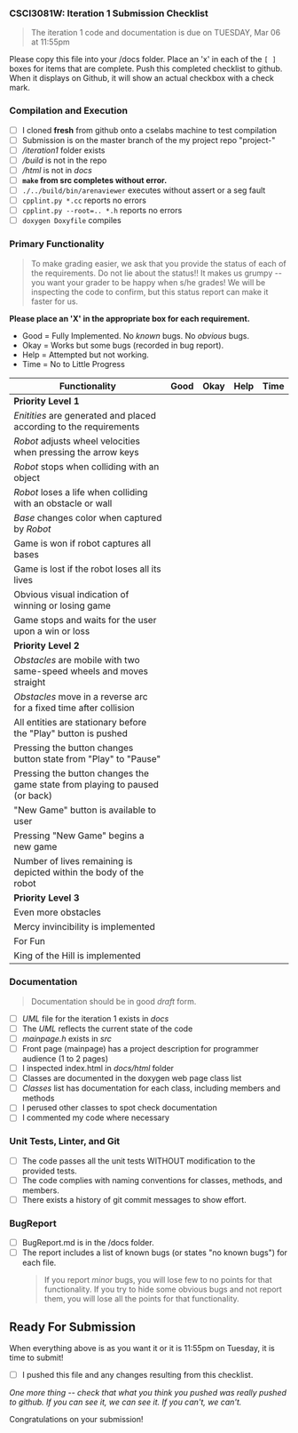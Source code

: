 ### CSCI3081W: Iteration 1 Submission Checklist

> The iteration 1 code and documentation is due on TUESDAY, Mar 06 at 11:55pm

Please copy this file into your /docs folder. Place an 'x' in each of the `[ ]` boxes for items that are complete. Push this completed checklist to github. When it displays on Github, it will show an actual checkbox with a check mark.

### Compilation and Execution

- [ ] I cloned **fresh** from github onto a cselabs machine to test compilation
- [ ] Submission is on the master branch of the my project repo "project-<username>"
- [ ] _/iteration1_ folder exists
- [ ] _/build_ is not in the repo
- [ ] _/html_ is not in _docs_
- [ ] **__`make` from src completes without error.__**
- [ ] `./../build/bin/arenaviewer` executes without assert or a seg fault
- [ ] `cpplint.py *.cc` reports no errors
- [ ] `cpplint.py --root=.. *.h` reports no errors
- [ ] `doxygen Doxyfile` compiles

### Primary Functionality

> To make grading easier, we ask that you provide the status of each of the requirements. Do not lie about the status!! It makes us grumpy -- you want your grader to be happy when s/he grades! We will be inspecting the code to confirm,
but this status report can make it faster for us.

**__Please place an 'X' in the appropriate box for each requirement.__**
- Good = Fully Implemented. No _known_ bugs. No _obvious_ bugs.
- Okay = Works but some bugs (recorded in bug report).
- Help = Attempted but not working.
- Time = No to Little Progress

| Functionality | Good | Okay | Help | Time |
| -------- | -------- | -------- | -------- | --------- |
| **__Priority Level 1__** | 
| _Enitities_ are generated and placed according to the requirements |  |  |  |  |
| _Robot_ adjusts wheel velocities when pressing the arrow keys |  |  |  |  |
| _Robot_ stops when colliding with an object |  |  |  |  |
| _Robot_ loses a life when colliding with an obstacle or wall |  |  |  |  |
| _Base_ changes color when captured by _Robot_ |  |  |  |  |
| Game is won if robot captures all bases |  |  |  |  |
| Game is lost if the robot loses all its lives |  |  |  |  |
| Obvious visual indication of winning or losing game |  |  |  |  |
| Game stops and waits for the user upon a win or loss |  |  |  |   |
| **__Priority Level 2__** |
| _Obstacles_ are mobile with two same-speed wheels and moves straight |  |  |  |   |
| _Obstacles_ move in a reverse arc for a fixed time after collision |  |  |  |   |
| All entities are stationary before the "Play" button is pushed |  |  |  |   |
| Pressing the button changes button state from "Play" to "Pause" |  |  |  |   |
| Pressing the button changes the game state from playing to paused (or back) |  |  |  |  |
| "New Game" button is available to user |  |  |  |  |
| Pressing "New Game" begins a new game |  |  |  |  |
| Number of lives remaining is depicted within the body of the robot |  |  |  |   |
| **__Priority Level 3__** |
| Even more obstacles |  |  |  |   |
| Mercy invincibility is implemented |  |  |  |   |
| For Fun | 
| King of the Hill is implemented |  |  |  |   |

### Documentation
> Documentation should be in good _draft_ form.

- [ ] _UML_ file for the iteration 1 exists in _docs_
- [ ] The _UML_ reflects the current state of the code
- [ ] _mainpage.h_ exists in _src_
- [ ] Front page (mainpage) has a project description for programmer audience (1 to 2 pages)
- [ ] I inspected index.html in _docs/html_ folder
- [ ] Classes are documented in the doxygen web page class list
- [ ] _Classes_ list has documentation for each class, including members and methods
- [ ] I perused other classes to spot check documentation
- [ ] I commented my code where necessary

### Unit Tests, Linter, and Git
- [ ] The code passes all the unit tests WITHOUT modification to the provided tests.
- [ ] The code complies with naming conventions for classes, methods, and members.
- [ ] There exists a history of git commit messages to show effort.

### BugReport
- [ ] BugReport.md is in the /docs folder.
- [ ] The report includes a list of known bugs (or states "no known bugs") for each file.
  > If you report _minor_ bugs, you will lose few to no points for that functionality.
  > If you try to hide some obvious bugs and not report them, you will lose all the points for that functionality.

## Ready For Submission

When everything above is as you want it or it is 11:55pm on Tuesday, it is time to submit!

- [ ] I pushed this file and any changes resulting from this checklist.

_One more thing -- check that what you think you pushed was really pushed to github. If you can see it, we can see it. If you can't, we can't._

Congratulations on your submission!


